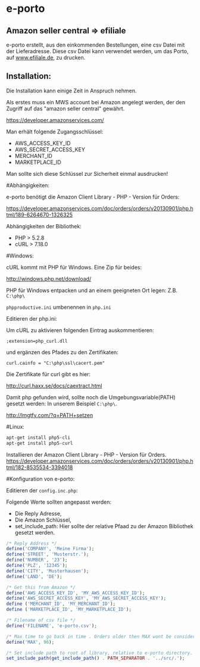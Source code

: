 e-porto
=======

Amazon seller central => efiliale
---------------------------------

e-porto erstellt, aus den einkommenden Bestellungen, eine csv Datei mit der Lieferadresse.
Diese csv Datei kann verwendet werden, um das Porto, auf www.efiliale.de, zu drucken.

Installation:
------------
Die Installation kann einige Zeit in Anspruch nehmen.

Als erstes muss ein MWS account bei Amazon angelegt werden, der den Zugriff auf das "amazon seller central" gewährt.

https://developer.amazonservices.com/

Man erhält folgende Zugangsschlüssel:

* AWS_ACCESS_KEY_ID
* AWS_SECRET_ACCESS_KEY
* MERCHANT_ID
* MARKETPLACE_ID

Man sollte sich diese Schlüssel zur Sicherheit einmal ausdrucken!

#Abhängigkeiten:

e-porto benötigt die Amazon Client Library - PHP - Version für Orders:

https://developer.amazonservices.com/doc/orders/orders/v20130901/php.html/189-6264670-1326325

Abhängigkeiten der Bibliothek:

* PHP > 5.2.8 
* cURL > 7.18.0

#Windows:

cURL kommt mit PHP für Windows. Eine Zip für beides:

http://windows.php.net/download/

PHP für Windows entpacken und an einem geeigneten Ort legen: Z.B. `C:\php\`

`phpproductive.ini` umbenennen in `php.ini`

Editieren der php.ini:

Um cURL zu aktivieren folgenden Eintrag auskommentieren:

```
;extension=php_curl.dll
```

und ergänzen des Pfades zu den Zertifikaten:

```
curl.cainfo = "C:\php\ssl\cacert.pem"
```

Die Zertifikate für curl gibt es hier:

http://curl.haxx.se/docs/caextract.html

Damit php gefunden wird, sollte noch die Umgebungsvariable(PATH) gesetzt werden:
In unserem Beispiel `C:\php\`.

http://lmgtfy.com/?q=PATH+setzen

#Linux:

```bash
apt-get install php5-cli
apt-get install php5-curl
```

Installieren der Amazon Client Library - PHP - Version für Orders.
https://developer.amazonservices.com/doc/orders/orders/v20130901/php.html/182-8535534-3394018

#Konfiguration von e-porto:

Editieren der `config.inc.php`:

Folgende Werte sollten angepasst werden:

* Die Reply Adresse,
* Die Amazon Schlüssel,
* set_include_path: Hier sollte der relative Pfaad zu der Amazon Bibliothek gesetzt werden.

```php
/* Reply Address */
define('COMPANY', 'Meine Firma');
define('STREET', 'Musterstr.');
define('NUMBER', '23');
define('PLZ', '12345');
define('CITY', 'Musterhausen');
define('LAND', 'DE');

/* Get this from Amazon */
define('AWS_ACCESS_KEY_ID', 'MY_AWS_ACCESS_KEY_ID');
define('AWS_SECRET_ACCESS_KEY', 'MY_AWS_SECRET_ACCESS_KEY');
define ('MERCHANT_ID', 'MY_MERCHANT_ID');
define ('MARKETPLACE_ID', 'MY_MARKETPLACE_ID');

/* Filename of csv file */
define('FILENAME', 'e-porto.csv');

/* Max time to go back in time . Orders older then MAX wont be considered  */
define('MAX', 96);

/* Set include path to root of library, relative to e-porto directory. Not needed if path is set.*/
set_include_path(get_include_path() . PATH_SEPARATOR . '../src/.');
```

